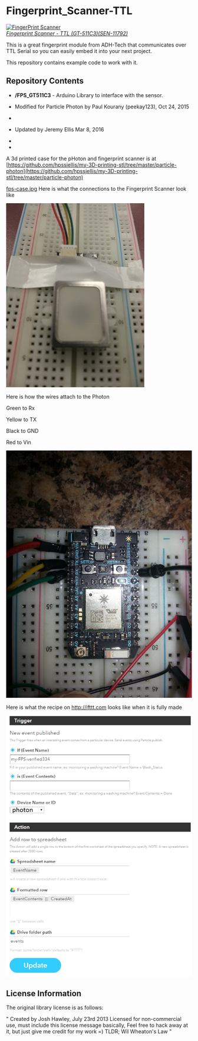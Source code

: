 Fingerprint_Scanner-TTL
=======================

[![FingerPrint Scanner](https://dlnmh9ip6v2uc.cloudfront.net/images/products/1/1/7/9/2/11792-01_medium.jpg)  
*Fingerprint Scanner - TTL (GT-511C3)(SEN-11792)*](https://www.sparkfun.com/products/11792)

This is a great fingerprint module from ADH-Tech that communicates over TTL Serial so you can easily embed it into your next project. 

This repository contains example code to work with it. 

Repository Contents
-------------------
* **/FPS_GT511C3** - Arduino Library to interface with the sensor.

* Modified for Particle Photon by Paul Kourany (peekay123), Oct 24, 2015
* 
* Updated by Jeremy Ellis Mar 8, 2016
* 
* 


A 3d printed case for the pHoton and fingerprint scanner is at [https://github.com/hpssjellis/my-3D-printing-stl/tree/master/particle-photon](https://github.com/hpssjellis/my-3D-printing-stl/tree/master/particle-photon)

[fps-case.jpg](fps-case.jpg)
Here is what the connections to the Fingerprint Scanner look like

![](fps.jpg)


Here is how the wires attach to the Photon

Green to Rx

Yellow to TX

Black to GND

Red to Vin


![](photonfps.jpg)

Here is what the recipe on http://ifttt.com looks like when it is fully made

![](ifttt2.png)





License Information
-------------------

The original library license is as follows:

"	Created by Josh Hawley, July 23rd 2013
	Licensed for non-commercial use, must include this license message
	basically, Feel free to hack away at it, but just give me credit for my work =)
	TLDR; Wil Wheaton's Law "
